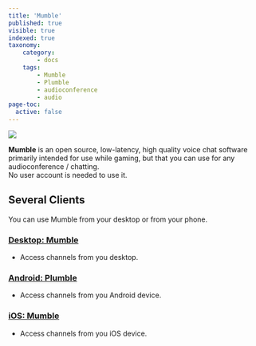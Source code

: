 ```yaml
---
title: 'Mumble'
published: true
visible: true
indexed: true
taxonomy:
    category:
        - docs
    tags:
        - Mumble
        - Plumble
        - audioconference
        - audio
page-toc:
  active: false
---
```


![](/home/icons/mumble.png)

**Mumble** is an open source, low-latency, high quality voice chat software primarily intended for use while gaming, but that you can use for any audioconference / chatting.
<br>No user account is needed to use it.

## Several Clients
You can use Mumble from your desktop or from your phone.

### [Desktop: Mumble](mumble)
- Access channels from you desktop.

### [Android: Plumble](plumble)
- Access channels from you Android device.

### [iOS: Mumble](mumbleios)
- Access channels from you iOS device.
